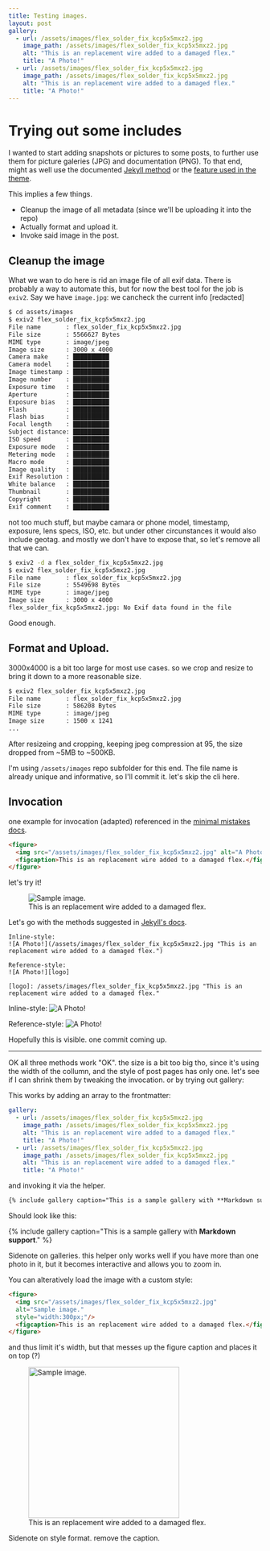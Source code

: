 ```yaml
---
title: Testing images.
layout: post
gallery:
  - url: /assets/images/flex_solder_fix_kcp5x5mxz2.jpg
    image_path: /assets/images/flex_solder_fix_kcp5x5mxz2.jpg
    alt: "This is an replacement wire added to a damaged flex."
    title: "A Photo!"
  - url: /assets/images/flex_solder_fix_kcp5x5mxz2.jpg
    image_path: /assets/images/flex_solder_fix_kcp5x5mxz2.jpg
    alt: "This is an replacement wire added to a damaged flex."
    title: "A Photo!"
---
```


# Trying out some includes

I wanted to start adding snapshots or pictures to some posts, to further use them for picture galeries (JPG) and documentation (PNG). To that end, might as well use the documented [Jekyll method](https://aksakalli.github.io/jekyll-doc-theme/docs/cheatsheet/#images) or the [feature used in the theme](https://mmistakes.github.io/minimal-mistakes/docs/helpers/).

This implies a few things. 
   * Cleanup the image of all metadata (since we'll be uploading it into the repo)
   * Actually format and upload it.
   * Invoke said image in the post.

## Cleanup the image

What we wan to do here is rid an image file of all exif data. There is probably a way to automate this, but for now the best tool for the job is `exiv2`.
Say we have `image.jpg`: we cancheck the current info [redacted]


``` bash
$ cd assets/images
$ exiv2 flex_solder_fix_kcp5x5mxz2.jpg 
File name       : flex_solder_fix_kcp5x5mxz2.jpg
File size       : 5566627 Bytes
MIME type       : image/jpeg
Image size      : 3000 x 4000
Camera make     : ██████████
Camera model    : ██████████
Image timestamp : ██████████
Image number    : ██████████
Exposure time   : ██████████
Aperture        : ██████████
Exposure bias   : ██████████
Flash           : ██████████
Flash bias      : ██████████
Focal length    : ██████████
Subject distance: ██████████
ISO speed       : ██████████
Exposure mode   : ██████████
Metering mode   : ██████████
Macro mode      : ██████████
Image quality   : ██████████
Exif Resolution : ██████████
White balance   : ██████████
Thumbnail       : ██████████
Copyright       : ██████████
Exif comment    : ██████████
```

not too much stuff, but maybe camara or phone model, timestamp, exposure, lens specs, ISO, etc. but under other circunstances it would also include geotag. and mostly we don't have to expose that, so let's remove all that we can.

``` bash
$ exiv2 -d a flex_solder_fix_kcp5x5mxz2.jpg 
$ exiv2 flex_solder_fix_kcp5x5mxz2.jpg 
File name       : flex_solder_fix_kcp5x5mxz2.jpg
File size       : 5549698 Bytes
MIME type       : image/jpeg
Image size      : 3000 x 4000
flex_solder_fix_kcp5x5mxz2.jpg: No Exif data found in the file
```

Good enough.

## Format and Upload.

3000x4000 is a bit too large for most use cases. 
so we crop and resize to bring it down to a more reasonable size.

``` bash
$ exiv2 flex_solder_fix_kcp5x5mxz2.jpg 
File name       : flex_solder_fix_kcp5x5mxz2.jpg
File size       : 586208 Bytes
MIME type       : image/jpeg
Image size      : 1500 x 1241
...
```
After resizeing and cropping, keeping jpeg compression at 95, the size dropped from \~5MB to \~500KB.

I'm using `/assets/images` repo subfolder for this end.
The file name is already unique and informative, so I'll commit it. let's skip the cli here.

## Invocation

one example for invocation (adapted) referenced in the
[minimal mistakes docs](https://mmistakes.github.io/minimal-mistakes/docs/helpers/).

``` html
<figure>
  <img src="/assets/images/flex_solder_fix_kcp5x5mxz2.jpg" alt="A Photo!">
  <figcaption>This is an replacement wire added to a damaged flex.</figcaption>
</figure>
```
let's try it!

<figure>
  <img src="/assets/images/flex_solder_fix_kcp5x5mxz2.jpg" alt="Sample image.">
  <figcaption>This is an replacement wire added to a damaged flex.</figcaption>
</figure>

Let's go with the methods suggested in [Jekyll's docs](https://aksakalli.github.io/jekyll-doc-theme/docs/cheatsheet/#images).

```
Inline-style:
![A Photo!](/assets/images/flex_solder_fix_kcp5x5mxz2.jpg "This is an replacement wire added to a damaged flex.")

Reference-style:
![A Photo!][logo]

[logo]: /assets/images/flex_solder_fix_kcp5x5mxz2.jpg "This is an replacement wire added to a damaged flex."
```

Inline-style:
![A Photo!](/assets/images/flex_solder_fix_kcp5x5mxz2.jpg "This is an replacement wire added to a damaged flex.")

Reference-style:
![A Photo!][logo]

[logo]: /assets/images/flex_solder_fix_kcp5x5mxz2.jpg "This is an replacement wire added to a damaged flex."

Hopefully this is visible. one commit coming up.

---

OK all three methods work "OK". the size is a bit too big tho, since it's using the width of the collumn, and the style of post pages has only one. let's see if I can shrink them by tweaking the invocation. or by trying out gallery:

This works by adding an array to the frontmatter:

``` yaml
gallery:
  - url: /assets/images/flex_solder_fix_kcp5x5mxz2.jpg
    image_path: /assets/images/flex_solder_fix_kcp5x5mxz2.jpg
    alt: "This is an replacement wire added to a damaged flex."
    title: "A Photo!"
  - url: /assets/images/flex_solder_fix_kcp5x5mxz2.jpg
    image_path: /assets/images/flex_solder_fix_kcp5x5mxz2.jpg
    alt: "This is an replacement wire added to a damaged flex."
    title: "A Photo!"
```

 and invoking it via the helper.

``` html
{% include gallery caption="This is a sample gallery with **Markdown support**." %}
```

Should look like this:

{% include gallery caption="This is a sample gallery with **Markdown support**." %}

Sidenote on galleries. this helper only works well if you have more than one photo in it, but it becomes interactive and allows you to zoom in. 

You can alteratively load the image with a custom style:

``` html
<figure>
  <img src="/assets/images/flex_solder_fix_kcp5x5mxz2.jpg" 
  alt="Sample image."
  style="width:300px;"/>
  <figcaption>This is an replacement wire added to a damaged flex.</figcaption>
</figure>
```

and thus limit it's width, but that messes up the figure caption and places it on top \(?\)
<figure>
  <img src="/assets/images/flex_solder_fix_kcp5x5mxz2.jpg" 
  alt="Sample image."
  style="width:300px;"/>
  <figcaption>This is an replacement wire added to a damaged flex.</figcaption>
</figure>

Sidenote on style format. remove the caption.


